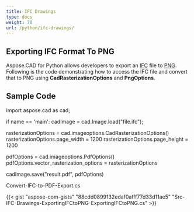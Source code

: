 ```yaml
---
title: IFC Drawings
type: docs
weight: 70
url: /python/ifc-drawings/
---
```


## **Exporting IFC Format To PNG**

Aspose.CAD for Python allows developers to export an [IFC](https://docs.fileformat.com/cad/ifc/) file to [PNG](https://docs.fileformat.com/image/png/).
Following is the code demonstrating how to access the IFC file and convert that to PNG using **CadRasterizationOptions** and **PngOptions**.

## Sample Code

import aspose.cad as cad;

if name == 'main': 
    cadImage = cad.Image.load("file.ifc");

rasterizationOptions = cad.imageoptions.CadRasterizationOptions()
rasterizationOptions.page_width = 1200
rasterizationOptions.page_height = 1200

pdfOptions = cad.imageoptions.PdfOptions()
pdfOptions.vector_rasterization_options = rasterizationOptions

cadImage.save("result.pdf", pdfOptions)

Convert-IFC-to-PDF-Export.cs

{{< gist "aspose-com-gists" "88cdd0899132edaf0afff77d33d11ae5" "Src-IFC-Drawings-ExportingIFCtoPNG-ExportingIFCtoPNG.cs" >}}
